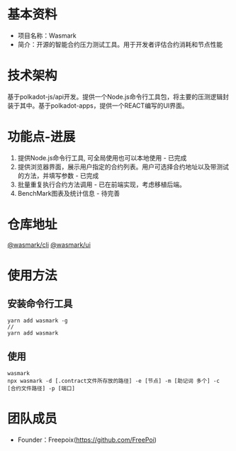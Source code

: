 # 基本资料
- 项目名称：Wasmark
- 简介：开源的智能合约压力测试工具。用于开发者评估合约消耗和节点性能

# 技术架构
基于polkadot-js/api开发。提供一个Node.js命令行工具包，将主要的压测逻辑封装于其中。基于polkadot-apps，提供一个REACT编写的UI界面。

# 功能点-进展
1. 提供Node.js命令行工具, 可全局使用也可以本地使用 - 已完成
2. 提供浏览器界面，展示用户指定的合约列表。用户可选择合约地址以及带测试的方法，并填写参数 - 已完成
2. 批量重复执行合约方法调用 - 已在前端实现，考虑移植后端。
3. BenchMark图表及统计信息 - 待完善

# 仓库地址
[@wasmark/cli](https://github.com/wasmark/cli)
[@wasmark/ui](https://github.com/wasmark/ui)


# 使用方法
## 安装命令行工具
```
yarn add wasmark -g
//
yarn add wasmark
```

## 使用
```
wasmark 
npx wasmark -d [.contract文件所存放的路径] -e [节点] -m [助记词 多个] -c [合约文件路径] -p [端口]
```

# 团队成员
- Founder：Freepoix(https://github.com/FreePoi)
